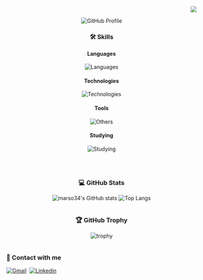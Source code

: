 <div align="right">
  <a href="https://hits.seeyoufarm.com"><img src="https://hits.seeyoufarm.com/api/count/incr/badge.svg?url=https%3A%2F%2Fgithub.com%2Fmarso34&count_bg=%2379C83D&title_bg=%23555555&icon=&icon_color=%23E7E7E7&title=hits&edge_flat=false"/></a>
</div>

<div align="center">

  ![GitHub Profile](https://github.com/user-attachments/assets/03b70b67-2420-470b-b562-c36b1b86aa76)
  
  ### 🛠 Skills
  
  #### Languages
  ![Languages](https://skillicons.dev/icons?i=c,cpp,cs,js,java,kotlin)  
  
  #### Technologies
  ![Technologies](https://skillicons.dev/icons?i=spring,mysql,sqlite,mongodb,git,github)  
      
  #### Tools
  ![Others](https://skillicons.dev/icons?i=vscode,idea,androidstudio,,figma,notion) 
  
  #### Studying 
  ![Studying](https://skillicons.dev/icons?i=aws,docker,githubactions,redis,kafka,postgres)  

  <br>

  #
  
  ### 💻 GitHub Stats
  
  ![marso34's GitHub stats](https://github-readme-stats.vercel.app/api?username=marso34&count_private=true&show_icons=true&bg_color=35,1b202d,677489,9aa5b8,d1d8e2&title_color=fff&text_color=fff&border_radius=16) 
  ![Top Langs](https://github-readme-stats.vercel.app/api/top-langs/?username=marso34&layout=compact&bg_color=35,d1d8e2,9aa5b8,677489,1b202d&title_color=fff&text_color=fff&border_radius=12)

  #

  ### 🏆 GitHub Trophy

  ![trophy](https://github-profile-trophy.vercel.app/?username=marso34&title=-Stars&row=1&margin-w=8&theme=onedark&no-bg=true)

  #

</div>

### 📧 Contact with me

[![Gmail](https://skillicons.dev/icons?i=gmail&theme=light)](mailto:mars102aq@gmail.com)&nbsp;
[![Linkedin](https://skillicons.dev/icons?i=linkedin)](https://www.linkedin.com/in/marso34/)&nbsp;

<br>
